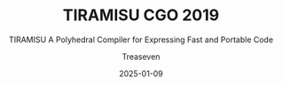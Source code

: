 ---
layout:     post
title:      TIRAMISU CGO 2019
subtitle:   TIRAMISU A Polyhedral Compiler for Expressing Fast and Portable Code
date:       2025-01-09
author:     Treaseven
header-img: img/bg20.jpg
catalog: true
tags:
    - Code Optimization
    - Code Generation
    - Polyhedral Model
---
